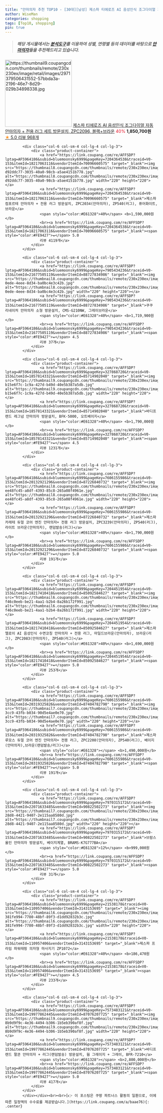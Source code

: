 ```yaml
---
title: "안마의자 추천 TOP10 - [30대][남성] 제스파 티에로즈 AI 음성인식 조그다이얼 자동 안마의자 + 전용 러그 세트 방문설치, ZPC2096, 블랙+브라운"
author: WiseMan
categories: shopping
tags: [Top10, shopping]
pin: true
---
```


> ##### 해당 게시물에서는 [**분석도구**](https://itemscout.io/)를 이용하여 **성별**, **연령별** 등의 데이터를 바탕으로 [**안마의자**](https://link.coupang.com/a/baae76)들을 추천해드리고 있습니다.
<div class="container"><div class="row">
            <div class="col-6 col-sm-4 col-lg-4 col-lg-3">
                <div class="product-container">
                    <a href="https://link.coupang.com/re/AFFSDP?lptag=AF5964186&subid=bluemoonsky6999&pageKey=7204421868&traceid=V0-153&itemId=18217300871&vendorItemId=81225244818" target="_blank"><img src="https://thumbnail9.coupangcdn.com/thumbnails/remote/230x230ex/image/retail/images/2971379506431552-57bbda3a-2196-46e7-8d29-029b34898338.jpg" alt="https://thumbnail9.coupangcdn.com/thumbnails/remote/230x230ex/image/retail/images/2971379506431552-57bbda3a-2196-46e7-8d29-029b34898338.jpg" width="220" height="220"></a>
                    <a href="https://link.coupang.com/re/AFFSDP?lptag=AF5964186&subid=bluemoonsky6999&pageKey=7204421868&traceid=V0-153&itemId=18217300871&vendorItemId=81225244818" target="_blank">제스파 티에로즈 AI 음성인식 조그다이얼 자동 안마의자 + 전용 러그 세트 방문설치, ZPC2096, 블랙+브라운</a>
                    <span style="color:#E61328">40%</span> <b>1,850,700원</b>
                    <br><a href="https://link.coupang.com/re/AFFSDP?lptag=AF5964186&subid=bluemoonsky6999&pageKey=7204421868&traceid=V0-153&itemId=18217300871&vendorItemId=81225244818" target="_blank"><span style="color:#FE9427">★</span> 5.0
                    리뷰 968개</a>
                </div>
            </div>
            
            <div class="col-6 col-sm-4 col-lg-4 col-lg-3">
                <div class="product-container">
                    <a href="https://link.coupang.com/re/AFFSDP?lptag=AF5964186&subid=bluemoonsky6999&pageKey=7204364538&traceid=V0-153&itemId=18217063116&vendorItemId=70096660575" target="_blank"><img src="https://thumbnail8.coupangcdn.com/thumbnails/remote/230x230ex/image/retail/images/2971378855164563-d92ddc77-3035-40a0-98cb-a5ae4151b778.jpg" alt="https://thumbnail8.coupangcdn.com/thumbnails/remote/230x230ex/image/retail/images/2971378855164563-d92ddc77-3035-40a0-98cb-a5ae4151b778.jpg" width="220" height="220"></a>
                    <a href="https://link.coupang.com/re/AFFSDP?lptag=AF5964186&subid=bluemoonsky6999&pageKey=7204364538&traceid=V0-153&itemId=18217063116&vendorItemId=70096660575" target="_blank">제스파 컴포르테 안마의자 + 전용 러그 방문설치, ZPC2034(안마의자), ZP540(러그), 퓨어화이트, 브라운</a>
                    <span style="color:#E61328">40%</span> <b>1,590,000원</b>
                    <br><a href="https://link.coupang.com/re/AFFSDP?lptag=AF5964186&subid=bluemoonsky6999&pageKey=7204364538&traceid=V0-153&itemId=18217063116&vendorItemId=70096660575" target="_blank"><span style="color:#FE9427">★</span> 5.0
                    리뷰 4119개</a>
                </div>
            </div>
            
            <div class="col-6 col-sm-4 col-lg-4 col-lg-3">
                <div class="product-container">
                    <a href="https://link.coupang.com/re/AFFSDP?lptag=AF5964186&subid=bluemoonsky6999&pageKey=7905434236&traceid=V0-153&itemId=21677505119&vendorItemId=88727834986" target="_blank"><img src="https://thumbnail8.coupangcdn.com/thumbnails/remote/230x230ex/image/retail/images/2024/02/19/14/0/da2b6140-0ede-4eee-8d34-ba0bc4e3c42b.jpg" alt="https://thumbnail8.coupangcdn.com/thumbnails/remote/230x230ex/image/retail/images/2024/02/19/14/0/da2b6140-0ede-4eee-8d34-ba0bc4e3c42b.jpg" width="220" height="220"></a>
                    <a href="https://link.coupang.com/re/AFFSDP?lptag=AF5964186&subid=bluemoonsky6999&pageKey=7905434236&traceid=V0-153&itemId=21677505119&vendorItemId=88727834986" target="_blank">쿠쿠 리네이처 안마의자 소형 방문설치, CMS-G210NW, 그레이브라운</a>
                    <span style="color:#E61328">40%</span> <b>1,719,900원</b>
                    <br><a href="https://link.coupang.com/re/AFFSDP?lptag=AF5964186&subid=bluemoonsky6999&pageKey=7905434236&traceid=V0-153&itemId=21677505119&vendorItemId=88727834986" target="_blank"><span style="color:#FE9427">★</span> 4.5
                    리뷰 37개</a>
                </div>
            </div>
            
            <div class="col-6 col-sm-4 col-lg-4 col-lg-3">
                <div class="product-container">
                    <a href="https://link.coupang.com/re/AFFSDP?lptag=AF5964186&subid=bluemoonsky6999&pageKey=327868720&traceid=V0-153&itemId=18578143321&vendorItemId=85714902040" target="_blank"><img src="https://thumbnail9.coupangcdn.com/thumbnails/remote/230x230ex/image/retail/images/1868430085607403-b15e6f7c-1c9a-427d-b49d-40e5b387a5db.jpg" alt="https://thumbnail9.coupangcdn.com/thumbnails/remote/230x230ex/image/retail/images/1868430085607403-b15e6f7c-1c9a-427d-b49d-40e5b387a5db.jpg" width="220" height="220"></a>
                    <a href="https://link.coupang.com/re/AFFSDP?lptag=AF5964186&subid=bluemoonsky6999&pageKey=327868720&traceid=V0-153&itemId=18578143321&vendorItemId=85714902040" target="_blank">바디프랜드 레그넘 안마의자 방문설치, BFK-5000, 오트베이지</a>
                    <span style="color:#E61328">40%</span> <b>1,790,000원</b>
                    <br><a href="https://link.coupang.com/re/AFFSDP?lptag=AF5964186&subid=bluemoonsky6999&pageKey=327868720&traceid=V0-153&itemId=18578143321&vendorItemId=85714902040" target="_blank"><span style="color:#FE9427">★</span> 4.5
                    리뷰 1231개</a>
                </div>
            </div>
            
            <div class="col-6 col-sm-4 col-lg-4 col-lg-3">
                <div class="product-container">
                    <a href="https://link.coupang.com/re/AFFSDP?lptag=AF5964186&subid=bluemoonsky6999&pageKey=7606155986&traceid=V0-153&itemId=20132921296&vendorItemId=87226840732" target="_blank"><img src="https://thumbnail8.coupangcdn.com/thumbnails/remote/230x230ex/image/retail/images/4166094425127705-ee48fc45-a8df-4393-85c8-265a08f4961e.jpg" alt="https://thumbnail8.coupangcdn.com/thumbnails/remote/230x230ex/image/retail/images/4166094425127705-ee48fc45-a8df-4393-85c8-265a08f4961e.jpg" width="220" height="220"></a>
                    <a href="https://link.coupang.com/re/AFFSDP?lptag=AF5964186&subid=bluemoonsky6999&pageKey=7606155986&traceid=V0-153&itemId=20132921296&vendorItemId=87226840732" target="_blank">제스파 카레테 듀얼 코어 엔진 안마의자+ 전용 러그 방문설치, ZPC3239(안마의자), ZP540(러그), 라이트 브라운(안마의자), 랜덤발송(러그)</a>
                    <span style="color:#E61328">40%</span> <b>1,790,000원</b>
                    <br><a href="https://link.coupang.com/re/AFFSDP?lptag=AF5964186&subid=bluemoonsky6999&pageKey=7606155986&traceid=V0-153&itemId=20132921296&vendorItemId=87226840732" target="_blank"><span style="color:#FE9427">★</span> 5.0
                    리뷰 191개</a>
                </div>
            </div>
            
            <div class="col-6 col-sm-4 col-lg-4 col-lg-3">
                <div class="product-container">
                    <a href="https://link.coupang.com/re/AFFSDP?lptag=AF5964186&subid=bluemoonsky6999&pageKey=7204451954&traceid=V0-153&itemId=18217410418&vendorItemId=85092584627" target="_blank"><img src="https://thumbnail6.coupangcdn.com/thumbnails/remote/230x230ex/image/retail/images/6935697426473016-f46c0eeb-be21-4aa1-b2b4-8a26b172f991.jpg" alt="https://thumbnail6.coupangcdn.com/thumbnails/remote/230x230ex/image/retail/images/6935697426473016-f46c0eeb-be21-4aa1-b2b4-8a26b172f991.jpg" width="220" height="220"></a>
                    <a href="https://link.coupang.com/re/AFFSDP?lptag=AF5964186&subid=bluemoonsky6999&pageKey=7204451954&traceid=V0-153&itemId=18217410418&vendorItemId=85092584627" target="_blank">제스파 엘로이 AI 음성인식 수면코칭 안마의자 + 전용 러그, 마일드브라운(안마의자), 브라운(러그), ZPC2083(안마의자), ZP540(러그)</a>
                    <span style="color:#E61328">40%</span> <b>1,690,000원</b>
                    <br><a href="https://link.coupang.com/re/AFFSDP?lptag=AF5964186&subid=bluemoonsky6999&pageKey=7204451954&traceid=V0-153&itemId=18217410418&vendorItemId=85092584627" target="_blank"><span style="color:#FE9427">★</span> 5.0
                    리뷰 253개</a>
                </div>
            </div>
            
            <div class="col-6 col-sm-4 col-lg-4 col-lg-3">
                <div class="product-container">
                    <a href="https://link.coupang.com/re/AFFSDP?lptag=AF5964186&subid=bluemoonsky6999&pageKey=7606155986&traceid=V0-153&itemId=20319325826&vendorItemId=87404782790" target="_blank"><img src="https://thumbnail7.coupangcdn.com/thumbnails/remote/230x230ex/image/retail/images/2023/10/10/17/7/b5c7163e-3cc9-43fb-b034-90d5e4ae0e70.jpg" alt="https://thumbnail7.coupangcdn.com/thumbnails/remote/230x230ex/image/retail/images/2023/10/10/17/7/b5c7163e-3cc9-43fb-b034-90d5e4ae0e70.jpg" width="220" height="220"></a>
                    <a href="https://link.coupang.com/re/AFFSDP?lptag=AF5964186&subid=bluemoonsky6999&pageKey=7606155986&traceid=V0-153&itemId=20319325826&vendorItemId=87404782790" target="_blank">제스파 루모스 듀얼 코어 엔진 안마의자+ 전용 러그, ZPC2208(안마의자), ZP540(러그), 베이지(안마의자),브라운(랜덤발송/러그)</a>
                    <span style="color:#E61328"></span> <b>1,490,000원</b>
                    <br><a href="https://link.coupang.com/re/AFFSDP?lptag=AF5964186&subid=bluemoonsky6999&pageKey=7606155986&traceid=V0-153&itemId=20319325826&vendorItemId=87404782790" target="_blank"><span style="color:#FE9427">★</span> 5.0
                    리뷰 191개</a>
                </div>
            </div>
            
            <div class="col-6 col-sm-4 col-lg-4 col-lg-3">
                <div class="product-container">
                    <a href="https://link.coupang.com/re/AFFSDP?lptag=AF5964186&subid=bluemoonsky6999&pageKey=7970315172&traceid=V0-153&itemId=22071633485&vendorItemId=90822502273" target="_blank"><img src="https://thumbnail7.coupangcdn.com/thumbnails/remote/230x230ex/image/retail/images/2024/07/30/13/3/f82b0f95-28d8-4421-9407-2e115aa8580d.jpg" alt="https://thumbnail7.coupangcdn.com/thumbnails/remote/230x230ex/image/retail/images/2024/07/30/13/3/f82b0f95-28d8-4421-9407-2e115aa8580d.jpg" width="220" height="220"></a>
                    <a href="https://link.coupang.com/re/AFFSDP?lptag=AF5964186&subid=bluemoonsky6999&pageKey=7970315172&traceid=V0-153&itemId=22071633485&vendorItemId=90822502273" target="_blank">브람스 올인 안마의자 방문설치, 베이지계열, BRAMS-K7G777BA</a>
                    <span style="color:#E61328">12%</span> <b>999,000원</b>
                    <br><a href="https://link.coupang.com/re/AFFSDP?lptag=AF5964186&subid=bluemoonsky6999&pageKey=7970315172&traceid=V0-153&itemId=22071633485&vendorItemId=90822502273" target="_blank"><span style="color:#FE9427">★</span> 5.0
                    리뷰 31개</a>
                </div>
            </div>
            
            <div class="col-6 col-sm-4 col-lg-4 col-lg-3">
                <div class="product-container">
                    <a href="https://link.coupang.com/re/AFFSDP?lptag=AF5964186&subid=bluemoonsky6999&pageKey=21538178&traceid=V0-153&itemId=110957406&vendorItemId=3143153695" target="_blank"><img src="https://thumbnail6.coupangcdn.com/thumbnails/remote/230x230ex/image/retail/images/510573763581287-381fe994-7780-48bf-89f3-d1dd92832b3c.jpg" alt="https://thumbnail6.coupangcdn.com/thumbnails/remote/230x230ex/image/retail/images/510573763581287-381fe994-7780-48bf-89f3-d1dd92832b3c.jpg" width="220" height="220"></a>
                    <a href="https://link.coupang.com/re/AFFSDP?lptag=AF5964186&subid=bluemoonsky6999&pageKey=21538178&traceid=V0-153&itemId=110957406&vendorItemId=3143153695" target="_blank">제스파 프라임 파워태핑 의자형 마사지기 ZP1072</a>
                    <span style="color:#E61328">40%</span> <b>186,470원</b>
                    <br><a href="https://link.coupang.com/re/AFFSDP?lptag=AF5964186&subid=bluemoonsky6999&pageKey=21538178&traceid=V0-153&itemId=110957406&vendorItemId=3143153695" target="_blank"><span style="color:#FE9427">★</span> 4.5
                    리뷰 233개</a>
                </div>
            </div>
            
            <div class="col-6 col-sm-4 col-lg-4 col-lg-3">
                <div class="product-container">
                    <a href="https://link.coupang.com/re/AFFSDP?lptag=AF5964186&subid=bluemoonsky6999&pageKey=7573483121&traceid=V0-153&itemId=19977862445&vendorItemId=87076207725" target="_blank"><img src="https://thumbnail9.coupangcdn.com/thumbnails/remote/230x230ex/image/retail/images/3734307779535327-8b9d9f9c-4e36-4494-b306-1b5eb390af8f.jpg" alt="https://thumbnail9.coupangcdn.com/thumbnails/remote/230x230ex/image/retail/images/3734307779535327-8b9d9f9c-4e36-4494-b306-1b5eb390af8f.jpg" width="220" height="220"></a>
                    <a href="https://link.coupang.com/re/AFFSDP?lptag=AF5964186&subid=bluemoonsky6999&pageKey=7573483121&traceid=V0-153&itemId=19977862445&vendorItemId=87076207725" target="_blank">바디프랜드 팔콘 안마의자 + 러그(랜덤발송) 방문설치, 웜 그레이지 + 그레이, BFR-7210</a>
                    <span style="color:#E61328"></span> <b>2,800,000원</b>
                    <br><a href="https://link.coupang.com/re/AFFSDP?lptag=AF5964186&subid=bluemoonsky6999&pageKey=7573483121&traceid=V0-153&itemId=19977862445&vendorItemId=87076207725" target="_blank"><span style="color:#FE9427">★</span> 5.0
                    리뷰 417개</a>
                </div>
            </div>
            </div></div><br><br>[👉 이 포스팅은 쿠팡 파트너스 활동의 일환으로, 이에 따른 일정액의 수수료를 제공받습니다.](https://link.coupang.com/a/baae76){: .center}